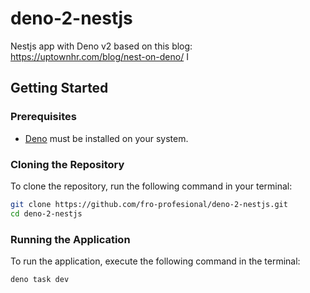 # deno-2-nestjs

Nestjs app with Deno v2 based on this blog: https://uptownhr.com/blog/nest-on-deno/ I

## Getting Started

### Prerequisites

- [Deno](https://deno.land/#installation) must be installed on your system.

### Cloning the Repository

To clone the repository, run the following command in your terminal:

```bash
git clone https://github.com/fro-profesional/deno-2-nestjs.git
cd deno-2-nestjs
```

### Running the Application

To run the application, execute the following command in the terminal:

```bash
deno task dev
```

